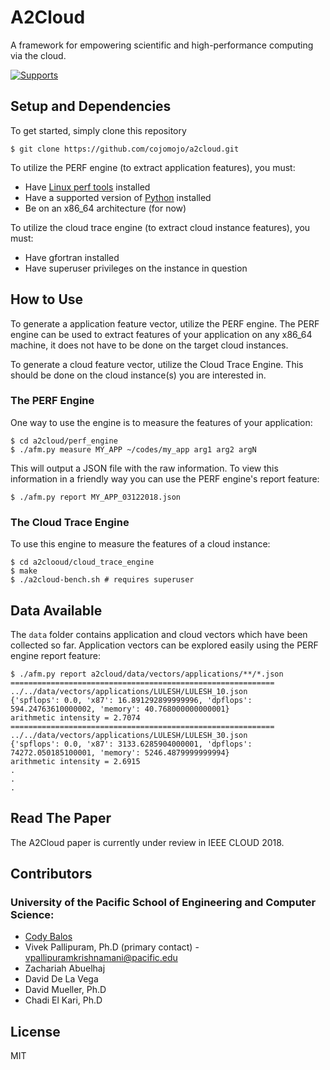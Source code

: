 # A2Cloud

A framework for empowering scientific and high-performance computing via the cloud.

[![Supports](https://img.shields.io/badge/python-2.7%2C%203.3%2C%203.4%2C%203.5%2C%203.6%2C%203.7--dev-blue.svg)](https://img.shields.io/badge/python-2.7%2C%203.3%2C%203.4%2C%203.5%2C%203.6%2C%203.7--dev-blue.svg)

## Setup and Dependencies

To get started, simply clone this repository

```
$ git clone https://github.com/cojomojo/a2cloud.git
```

To utilize the PERF engine (to extract application features), you must:

* Have [Linux perf tools](https://perf.wiki.kernel.org/index.php/Main_Page) installed
* Have a supported version of [Python](https://www.python.org/) installed
* Be on an x86_64 architecture (for now)

To utilize the cloud trace engine (to extract cloud instance features), you must:

* Have gfortran installed
* Have superuser privileges on the instance in question

## How to Use

To generate a application feature vector, utilize the PERF engine. The PERF engine can be used to extract features of your application on any x86_64 machine, it does not have to be done on the target cloud instances.

To generate a cloud feature vector, utilize the Cloud Trace Engine. This should be done on the cloud instance(s) you are interested in.

### The PERF Engine

One way to use the engine is to measure the features of your application:

```
$ cd a2cloud/perf_engine
$ ./afm.py measure MY_APP ~/codes/my_app arg1 arg2 argN
```

This will output a JSON file with the raw information. To view this information in a friendly way you can use the PERF engine's report feature:

```
$ ./afm.py report MY_APP_03122018.json
```

### The Cloud Trace Engine

To use this engine to measure the features of a cloud instance:

```
$ cd a2clooud/cloud_trace_engine
$ make
$ ./a2cloud-bench.sh # requires superuser
```

## Data Available

The `data` folder contains application and cloud vectors which have been collected so far. Application vectors can be explored easily using the PERF engine report feature:

```
$ ./afm.py report a2cloud/data/vectors/applications/**/*.json
===========================================================
../../data/vectors/applications/LULESH/LULESH_10.json
{'spflops': 0.0, 'x87': 16.891292899999996, 'dpflops': 594.24763610000002, 'memory': 40.768000000000001}
arithmetic intensity = 2.7074
===========================================================
../../data/vectors/applications/LULESH/LULESH_30.json
{'spflops': 0.0, 'x87': 3133.6285904000001, 'dpflops': 74272.050185100001, 'memory': 5246.4879999999994}
arithmetic intensity = 2.6915
.
.
.
```

## Read The Paper

The A2Cloud paper is currently under review in IEEE CLOUD 2018.

## Contributors

### University of the Pacific School of Engineering and Computer Science:

* [Cody Balos](https://github.com/cojomojo)
* Vivek Pallipuram, Ph.D (primary contact) - vpallipuramkrishnamani@pacific.edu
* Zachariah Abuelhaj
* David De La Vega
* David Mueller, Ph.D
* Chadi El Kari, Ph.D

## License

MIT
